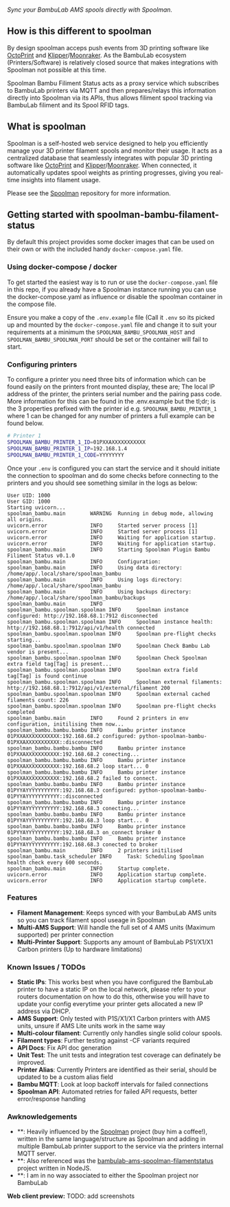 <br/>

_Sync your BambuLab AMS spools directly with Spoolman._

## How is this different to spoolman
By design spoolman acceps push events from 3D printing software like [OctoPrint](https://octoprint.org/) and [Klipper](https://www.klipper3d.org/)/[Moonraker](https://moonraker.readthedocs.io/en/latest/). As the BambuLab ecosystem (Printers/Software) is relatively closed source that makes integrations with Spoolman not possible at this time.

Spoolman Bambu Filiment Status acts as a proxy service which subscribes to BambuLab printers via MQTT and then prepares/relays this information directly into Spoolman via its APIs, thus allows filiment spool tracking via BambuLab filiment and its Spool RFID tags.

## What is spoolman
Spoolman is a self-hosted web service designed to help you efficiently manage your 3D printer filament spools and monitor their usage. It acts as a centralized database that seamlessly integrates with popular 3D printing software like [OctoPrint](https://octoprint.org/) and [Klipper](https://www.klipper3d.org/)/[Moonraker](https://moonraker.readthedocs.io/en/latest/). When connected, it automatically updates spool weights as printing progresses, giving you real-time insights into filament usage.

Please see the [Spoolman](https://github.com/Donkie/Spoolman/tree/master) repository for more information.

## Getting started with spoolman-bambu-filament-status

By default this project provides some docker images that can be used on their own or with the included handy `docker-compose.yaml` file.

### Using docker-compose / docker
To get started the easiest way is to run or use the `docker-compose.yaml` file in this repo, if you already have a Spoolman instance running you can use the docker-compose.yaml as influence or disable the spoolman container in the compose file.

Ensure you make a copy of the `.env.example` file (Call it `.env` so its picked up and mounted by the `docker-compose.yaml` file and change it to suit your requirements at a minimum the `SPOOLMAN_BAMBU_SPOOLMAN_HOST` and `SPOOLMAN_BAMBU_SPOOLMAN_PORT` should be set or the container will fail to start.

### Configuring printers
To configure a printer you need three bits of information which can be found easily on the printers front mounted display, these are; The local IP address of the printer, the printers serial number and the pairing pass code. More information for this can be found in the .env.example but the tl;dr; is the 3 properties prefixed with the printer id e.g. `SPOOLMAN_BAMBU_PRINTER_1` where 1 can be changed for any number of printers a full example can be found below.

```bash
# Printer 1
SPOOLMAN_BAMBU_PRINTER_1_ID=01PXXAXXXXXXXXXXX
SPOOLMAN_BAMBU_PRINTER_1_IP=192.168.1.4
SPOOLMAN_BAMBU_PRINTER_1_CODE=YYYYYYYY
```

Once your `.env` is configured you can start the service and it should initiate the connection to spoolman and do some checks before connecting to the printers and you should see something similar in the logs as below:

```
User UID: 1000
User GID: 1000
Starting uvicorn...
spoolman_bambu.main        WARNING  Running in debug mode, allowing all origins.
uvicorn.error              INFO     Started server process [1]
uvicorn.error              INFO     Started server process [1]
uvicorn.error              INFO     Waiting for application startup.
uvicorn.error              INFO     Waiting for application startup.
spoolman_bambu.main        INFO     Starting Spoolman Plugin Bambu Filiment Status v0.1.0
spoolman_bambu.main        INFO     Configuration:
spoolman_bambu.main        INFO     Using data directory: /home/app/.local/share/spoolman_bambu
spoolman_bambu.main        INFO     Using logs directory: /home/app/.local/share/spoolman_bambu
spoolman_bambu.main        INFO     Using backups directory: /home/app/.local/share/spoolman_bambu/backups
spoolman_bambu.main        INFO
spoolman_bambu.spoolman.spoolman INFO     Spoolman instance configured: http://192.168.68.1:7912 disconnected
spoolman_bambu.spoolman.spoolman INFO     Spoolman instance health: http://192.168.68.1:7912/api/v1/health connected
spoolman_bambu.spoolman.spoolman INFO     Spoolman pre-flight checks starting...
spoolman_bambu.spoolman.spoolman INFO     Spoolman Check Bambu Lab vendor is present...
spoolman_bambu.spoolman.spoolman INFO     Spoolman Check Spoolman extra field tag[Tag] is present...
spoolman_bambu.spoolman.spoolman INFO     Spoolman extra field tag[Tag] is found continue
spoolman_bambu.spoolman.spoolman INFO     Spoolman external filaments: http://192.168.68.1:7912/api/v1/external/filament 200
spoolman_bambu.spoolman.spoolman INFO     Spoolman external cached filaments count: 226
spoolman_bambu.spoolman.spoolman INFO     Spoolman pre-flight checks completed
spoolman_bambu.main        INFO     Found 2 printers in env configuration, initilising them now...
spoolman_bambu.bambu.bambu INFO     Bambu printer instance 01PXXAXXXXXXXXXXX:192.168.68.2 configured: python-spoolman-bambu-01PXXAXXXXXXXXXXX::disconnected
spoolman_bambu.bambu.bambu INFO     Bambu printer instance 01PXXAXXXXXXXXXXX:192.168.68.2 conecting...
spoolman_bambu.bambu.bambu INFO     Bambu printer instance 01PXXAXXXXXXXXXXX:192.168.68.2 loop start... 0
spoolman_bambu.bambu.bambu INFO     Bambu printer instance 01PXXAXXXXXXXXXXX:192.168.68.2 failed to connect.
spoolman_bambu.bambu.bambu INFO     Bambu printer instance 01PYYAYYYYYYYYYYY:192.168.68.3 configured: python-spoolman-bambu-01PYYAYYYYYYYYYYY::disconnected
spoolman_bambu.bambu.bambu INFO     Bambu printer instance 01PYYAYYYYYYYYYYY:192.168.68.3 conecting...
spoolman_bambu.bambu.bambu INFO     Bambu printer instance 01PYYAYYYYYYYYYYY:192.168.68.3 loop start... 0
spoolman_bambu.bambu.bambu INFO     Bambu printer instance 01PYYAYYYYYYYYYYY:192.168.68.3 on_connect broker 0
spoolman_bambu.bambu.bambu INFO     Bambu printer instance 01PYYAYYYYYYYYYYY:192.168.68.3 conected to broker
spoolman_bambu.main        INFO     2 printers initilised
spoolman_bambu.task_scheduler INFO     Task: Scheduling Spoolman health check every 600 seconds.
spoolman_bambu.main        INFO     Startup complete.
uvicorn.error              INFO     Application startup complete.
uvicorn.error              INFO     Application startup complete.

```

### Features
* **Filament Management**: Keeps synced with your BambuLab AMS units so you can track filament spool useage in Spoolman
* **Multi-AMS Support**: Will handle the full set of 4 AMS units (Maximum supported) per printer connection
* **Multi-Printer Support**: Supports any amount of BambuLab PS1/X1/X1 Carbon printers (Up to hardware limitations)

### Known Issues / TODOs
* **Static IPs**: This works best when you have configured the BambuLab printer to have a static IP on the local network, please refer to your routers documentation on how to do this, otherwise you will have to update your config everytime your printer gets allocated a new IP address via DHCP.
* **AMS Support**: Only tested with P1S/X1/X1 Carbon printers with AMS units, unsure if AMS Lite units work in the same way
* **Multi-colour filament**: Currently only handles single solid colour spools.
* **Filament types**: Further testing against -CF variants required
* **API Docs**: Fix API doc generation
* **Unit Test**: The unit tests and integration test coverage can definately be improved.
* **Printer Alias**: Currently Printers are identified as their serial, should be updated to be a custom alias field
* **Bambu MQTT**: Look at loop backoff intervals for failed connections
* **Spoolman API**: Automated retries for failed API requests, better error/response handling

### Awknowledgements
* **: Heavily influenced by the [Spoolman](https://github.com/Donkie/Spoolman/tree/master) project (buy him a coffee!), written in the same language/structure as Spoolman and adding in multiple BambuLab printer support to the service via the printers internal MQTT server.
* **: Also referenced was the [bambulab-ams-spoolman-filamentstatus](https://github.com/Rdiger-36/bambulab-ams-spoolman-filamentstatus) project written in NodeJS.
* **: I am in no way associated to either the Spoolman project nor BambuLab

**Web client preview:**
TODO: add screenshots
